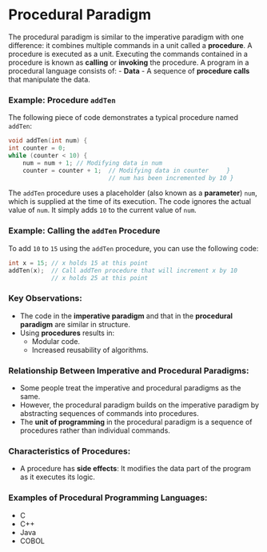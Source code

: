
# Procedural Paradigm 
The procedural paradigm is similar to the imperative paradigm with one difference: it combines multiple commands in a unit called a **procedure**. A procedure is executed as a unit. Executing the commands contained in a procedure is known as **calling** or **invoking** the procedure.   A program in a procedural language consists of: - **Data** - A sequence of **procedure calls** that manipulate the data. 
### Example: Procedure `addTen` 
The following piece of code demonstrates a typical procedure named `addTen`: 

```c 
void addTen(int num) {     
int counter = 0;     
while (counter < 10) {         
	num = num + 1; // Modifying data in num         
	counter = counter + 1;  // Modifying data in counter     }     
							// num has been incremented by 10 }
```


The `addTen` procedure uses a placeholder (also known as a **parameter**) `num`, which is supplied at the time of its execution. The code ignores the actual value of `num`. It simply adds `10` to the current value of `num`.

### Example: Calling the `addTen` Procedure

To add `10` to `15` using the `addTen` procedure, you can use the following code:


```c
int x = 15; // x holds 15 at this point 
addTen(x);  // Call addTen procedure that will increment x by 10 
			// x holds 25 at this point
```


### Key Observations:

- The code in the **imperative paradigm** and that in the **procedural paradigm** are similar in structure.
- Using **procedures** results in:
    - Modular code.
    - Increased reusability of algorithms.

### Relationship Between Imperative and Procedural Paradigms:

- Some people treat the imperative and procedural paradigms as the same.
- However, the procedural paradigm builds on the imperative paradigm by abstracting sequences of commands into procedures.
- The **unit of programming** in the procedural paradigm is a sequence of procedures rather than individual commands.

### Characteristics of Procedures:

- A procedure has **side effects**: It modifies the data part of the program as it executes its logic.

### Examples of Procedural Programming Languages:

- C
- C++
- Java
- COBOL